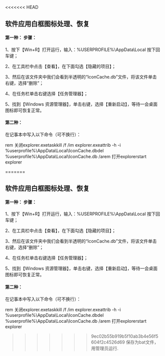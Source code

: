 <<<<<<< HEAD
## 软件应用白框图标处理、恢复

#### 第一种： 步骤： 

1、按下【Win+R】打开运行，输入：%USERPROFILE%\AppData\Local  按下回车键； 

2、在工具栏中点击【查看】，在下面勾选【隐藏的项目】；

3、然后在该文件夹中我们会看到半透明的“IconCache.db”文件，将该文件单击右键，选择“删除”； 

4、在任务栏单击右键选择【任务管理器】；

5、找到【Windows 资源管理器】，单击右键，选择【重新启动】，等待一会桌面图标即可恢复正常。  

#### 第二种：

在记事本中写入以下命令（可不换行）：

rem 关闭explorer.exetaskkill /f /im explorer.exeattrib -h -i %userprofile%\AppData\Local\IconCache.dbdel %userprofile%\AppData\Local\IconCache.db /arem 打开explorerstart explorer

=======
## 软件应用白框图标处理、恢复

#### 第一种： 步骤： 

1、按下【Win+R】打开运行，输入：%USERPROFILE%\AppData\Local  按下回车键； 

2、在工具栏中点击【查看】，在下面勾选【隐藏的项目】；

3、然后在该文件夹中我们会看到半透明的“IconCache.db”文件，将该文件单击右键，选择“删除”； 

4、在任务栏单击右键选择【任务管理器】；

5、找到【Windows 资源管理器】，单击右键，选择【重新启动】，等待一会桌面图标即可恢复正常。  

#### 第二种：

在记事本中写入以下命令（可不换行）：

rem 关闭explorer.exetaskkill /f /im explorer.exeattrib -h -i %userprofile%\AppData\Local\IconCache.dbdel %userprofile%\AppData\Local\IconCache.db /arem 打开explorerstart explorer

>>>>>>> 9ec02b55b919b5f10ab3b4e56f5604f2c4526d69
保存为bat文件，用管理员运行.
